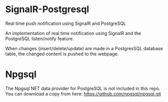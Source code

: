 # SignalR-Postgresql
Real time push notification using SignalR  and PostgreSQL

An implementation of real time notification using SignalR and the PostgreSQL listen/notify feature.

When changes (insert/delete/update) are made in a PostgresSQL database table, the changed content is pushed to the webpage.

# Npgsql
The Npgsql NET data provider for PostgreSQL is not included in this repo.
You can download a copy from here: https://github.com/npgsql/npgsql.git
